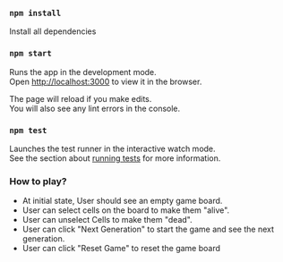 ### `npm install`

Install all dependencies

### `npm start`

Runs the app in the development mode.\
Open [http://localhost:3000](http://localhost:3000) to view it in the browser.

The page will reload if you make edits.\
You will also see any lint errors in the console.

### `npm test`

Launches the test runner in the interactive watch mode.\
See the section about [running tests](https://facebook.github.io/create-react-app/docs/running-tests) for more information.

### How to play?

- At initial state, User should see an empty game board.
- User can select cells on the board to make them "alive".
- User can unselect Cells to make them "dead".
- User can click "Next Generation" to start the game and see the next generation.
- User can click "Reset Game" to reset the game board
